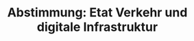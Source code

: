 ---
abstimmung:
  abstimmung: 1
  bundestagssitzung: 141
  datum: 27. November 2015
  legislaturperiode: 18
categories:
- Finanzen
- Verkehr
- Infrastruktur
- Haushalt
data:
- title: Abstimmungsergebnis 20151127_1-data.pdf
  url: /res/abstimmungsliste/20151127_1-data.pdf
- title: Abstimmungsergebnis 20151127_1_xls-data.csv
  url: /res/abstimmungsliste/csv/20151127_1_xls-data.csv
documents:
- local: /res/abstimmungsdaten/018-141-01/1805500.pdf
  title: Drucksache 18/05500.pdf
  url: http://dip21.bundestag.de/dip21/btd/18/055/1805500.pdf
- local: /res/abstimmungsdaten/018-141-01/1805502.pdf
  title: Drucksache 18/05502.pdf
  url: http://dip21.bundestag.de/dip21/btd/18/055/1805502.pdf
- local: /res/abstimmungsdaten/018-141-01/1806112.pdf
  title: Drucksache 18/06112.pdf
  url: http://dip21.bundestag.de/dip21/btd/18/061/1806112.pdf
- local: /res/abstimmungsdaten/018-141-01/1806124.pdf
  title: Drucksache 18/06124.pdf
  url: http://dip21.bundestag.de/dip21/btd/18/061/1806124.pdf
- local: /res/abstimmungsdaten/018-141-01/1806125.pdf
  title: Drucksache 18/06125.pdf
  url: http://dip21.bundestag.de/dip21/btd/18/061/1806125.pdf
- local: /res/abstimmungsdaten/018-141-01/1806126.pdf
  title: Drucksache 18/06126.pdf
  url: http://dip21.bundestag.de/dip21/btd/18/061/1806126.pdf
- local: /res/abstimmungsdaten/018-141-01/1806804.pdf
  title: Drucksache 18/06804.pdf
  url: http://dip21.bundestag.de/dip21/btd/18/068/1806804.pdf
ergebnis:
  cdu/csu:
    enthaltung: 0
    gesamt: 310
    ja: 0
    nein: 287
    nichtabgegeben: 23
    ungueltig: 0
  die.linke:
    enthaltung: 0
    gesamt: 64
    ja: 58
    nein: 0
    nichtabgegeben: 6
    ungueltig: 0
  file: 20151127_1_xls-data.csv
  gruenen:
    enthaltung: 0
    gesamt: 63
    ja: 52
    nein: 0
    nichtabgegeben: 11
    ungueltig: 0
  spd:
    enthaltung: 0
    gesamt: 193
    ja: 1
    nein: 177
    nichtabgegeben: 15
    ungueltig: 0
layout: abstimmung
links:
- title: https://www.bundestag.de/parlament/plenum/abstimmung/abstimmung?id=375
  url: https://www.bundestag.de/parlament/plenum/abstimmung/abstimmung?id=375
preview: "Deutscher Bundestag\n\n141. Sitzung des Deutschen Bundestages\nam Freitag,\
  \ 27. November 2015\nEndgültiges Ergebnis der Namentlichen Abstimmung Nr. 1\n\n\
  \ Änderungsantrag der Fraktion BÜNDNIS 90/DIE GRÜNEN zu der zweiten Beratung des\
  \ Gesetzentwurfs der Bundesregierung Entwurf eines Gesetzes über die Feststellung\
  \ des Bundeshaushaltsplans für das Haushaltsjahr 2016 (Haushaltsgesetz 2016) hier:\
  \ Einzelplan 12 Geschäftsbereich des Bundesministeriums für Verkehr und digitale\
  \ Infrastruktur (Drucksachen 18/5500, 18/5502, 18/6112, 18/6124, 18/6125, 18/6126\
  \ und 18/6804)\n"
tags:
- Straßennetz
- PKW
- Maut
title: 'Abstimmung: Etat Verkehr und digitale Infrastruktur'
---